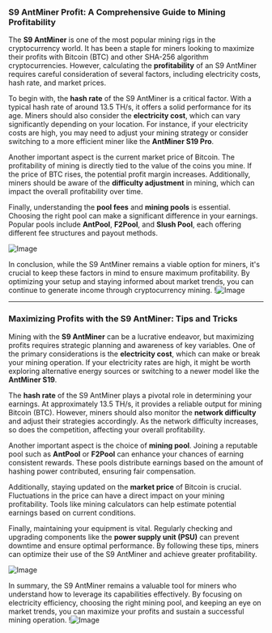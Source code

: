 ### S9 AntMiner Profit: A Comprehensive Guide to Mining Profitability

The **S9 AntMiner** is one of the most popular mining rigs in the cryptocurrency world. It has been a staple for miners looking to maximize their profits with Bitcoin (BTC) and other SHA-256 algorithm cryptocurrencies. However, calculating the **profitability** of an S9 AntMiner requires careful consideration of several factors, including electricity costs, hash rate, and market prices.

To begin with, the **hash rate** of the S9 AntMiner is a critical factor. With a typical hash rate of around 13.5 TH/s, it offers a solid performance for its age. Miners should also consider the **electricity cost**, which can vary significantly depending on your location. For instance, if your electricity costs are high, you may need to adjust your mining strategy or consider switching to a more efficient miner like the **AntMiner S19 Pro**.

Another important aspect is the current market price of Bitcoin. The profitability of mining is directly tied to the value of the coins you mine. If the price of BTC rises, the potential profit margin increases. Additionally, miners should be aware of the **difficulty adjustment** in mining, which can impact the overall profitability over time.

Finally, understanding the **pool fees** and **mining pools** is essential. Choosing the right pool can make a significant difference in your earnings. Popular pools include **AntPool**, **F2Pool**, and **Slush Pool**, each offering different fee structures and payout methods.

![Image](https://github.com/user-attachments/assets/590b50a7-4459-4e76-8a31-559aed223621)

In conclusion, while the S9 AntMiner remains a viable option for miners, it's crucial to keep these factors in mind to ensure maximum profitability. By optimizing your setup and staying informed about market trends, you can continue to generate income through cryptocurrency mining. !![Image](https://github.com/user-attachments/assets/590b50a7-4459-4e76-8a31-559aed223621)

---

### Maximizing Profits with the S9 AntMiner: Tips and Tricks

Mining with the **S9 AntMiner** can be a lucrative endeavor, but maximizing profits requires strategic planning and awareness of key variables. One of the primary considerations is the **electricity cost**, which can make or break your mining operation. If your electricity rates are high, it might be worth exploring alternative energy sources or switching to a newer model like the **AntMiner S19**.

The **hash rate** of the S9 AntMiner plays a pivotal role in determining your earnings. At approximately 13.5 TH/s, it provides a reliable output for mining Bitcoin (BTC). However, miners should also monitor the **network difficulty** and adjust their strategies accordingly. As the network difficulty increases, so does the competition, affecting your overall profitability.

Another important aspect is the choice of **mining pool**. Joining a reputable pool such as **AntPool** or **F2Pool** can enhance your chances of earning consistent rewards. These pools distribute earnings based on the amount of hashing power contributed, ensuring fair compensation.

Additionally, staying updated on the **market price** of Bitcoin is crucial. Fluctuations in the price can have a direct impact on your mining profitability. Tools like mining calculators can help estimate potential earnings based on current conditions.

Finally, maintaining your equipment is vital. Regularly checking and upgrading components like the **power supply unit (PSU)** can prevent downtime and ensure optimal performance. By following these tips, miners can optimize their use of the S9 AntMiner and achieve greater profitability.

![Image](https://github.com/user-attachments/assets/590b50a7-4459-4e76-8a31-559aed223621)

In summary, the S9 AntMiner remains a valuable tool for miners who understand how to leverage its capabilities effectively. By focusing on electricity efficiency, choosing the right mining pool, and keeping an eye on market trends, you can maximize your profits and sustain a successful mining operation. !![Image](https://github.com/user-attachments/assets/590b50a7-4459-4e76-8a31-559aed223621)